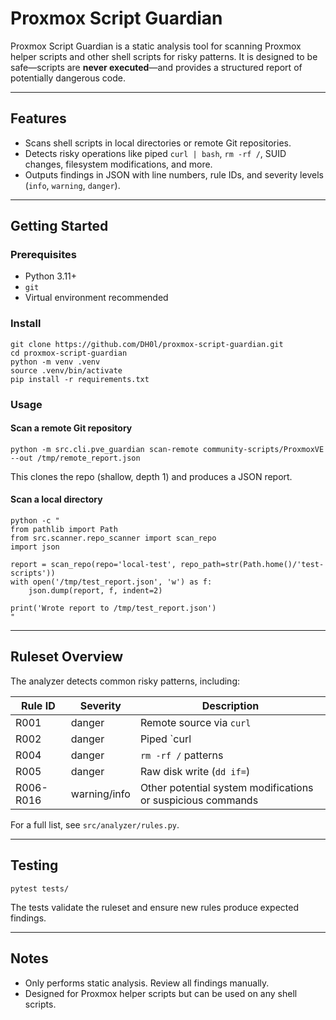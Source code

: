 # Proxmox Script Guardian

Proxmox Script Guardian is a static analysis tool for scanning Proxmox helper scripts and other shell scripts for risky patterns. It is designed to be safe—scripts are **never executed**—and provides a structured report of potentially dangerous code.

---

## Features

- Scans shell scripts in local directories or remote Git repositories.
- Detects risky operations like piped `curl | bash`, `rm -rf /`, SUID changes, filesystem modifications, and more.
- Outputs findings in JSON with line numbers, rule IDs, and severity levels (`info`, `warning`, `danger`).

---

## Getting Started

### Prerequisites

- Python 3.11+
- `git`
- Virtual environment recommended

### Install

```
git clone https://github.com/DH0l/proxmox-script-guardian.git
cd proxmox-script-guardian
python -m venv .venv
source .venv/bin/activate
pip install -r requirements.txt
```

### Usage

#### Scan a remote Git repository

```
python -m src.cli.pve_guardian scan-remote community-scripts/ProxmoxVE --out /tmp/remote_report.json
```

This clones the repo (shallow, depth 1) and produces a JSON report.

#### Scan a local directory

```
python -c "
from pathlib import Path
from src.scanner.repo_scanner import scan_repo
import json

report = scan_repo(repo='local-test', repo_path=str(Path.home()/'test-scripts'))
with open('/tmp/test_report.json', 'w') as f:
    json.dump(report, f, indent=2)

print('Wrote report to /tmp/test_report.json')
"
```

---

## Ruleset Overview

The analyzer detects common risky patterns, including:

| Rule ID | Severity | Description |
|---------|---------|-------------|
| R001    | danger  | Remote source via `curl` |
| R002    | danger  | Piped `curl | bash` |
| R004    | danger  | `rm -rf /` patterns |
| R005    | danger  | Raw disk write (`dd if=`) |
| R006-R016 | warning/info | Other potential system modifications or suspicious commands |

For a full list, see `src/analyzer/rules.py`.

---

## Testing

```
pytest tests/
```

The tests validate the ruleset and ensure new rules produce expected findings.

---

## Notes

- Only performs static analysis. Review all findings manually.
- Designed for Proxmox helper scripts but can be used on any shell scripts.
